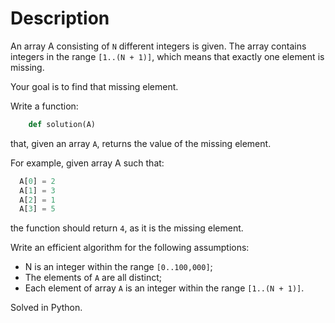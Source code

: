 # Description

An array A consisting of `N` different integers is given. The array contains integers in the range `[1..(N + 1)]`, which means that exactly one element is missing.

Your goal is to find that missing element.

Write a function:
```python
    def solution(A)
```

that, given an array `A`, returns the value of the missing element.

For example, given array A such that:
```python
  A[0] = 2
  A[1] = 3
  A[2] = 1
  A[3] = 5
```

the function should return `4`, as it is the missing element.

Write an efficient algorithm for the following assumptions:

* N is an integer within the range `[0..100,000]`;
* The elements of `A` are all distinct;
* Each element of array `A` is an integer within the range `[1..(N + 1)]`.

Solved in Python.
